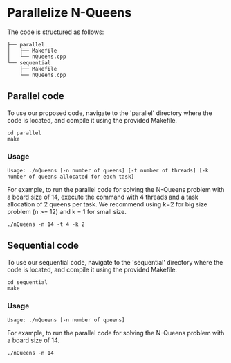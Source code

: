 # Parallelize N-Queens

The code is structured as follows:
```
├── parallel
│   ├── Makefile
│   └── nQueens.cpp
└── sequential
    ├── Makefile
    └── nQueens.cpp
```
## Parallel code
To use our proposed code, navigate to the 'parallel' directory where the code is located, and compile it using the provided Makefile.
```
cd parallel
make
```
### Usage
```
Usage: ./nQueens [-n number of queens] [-t number of threads] [-k number of queens allocated for each task]
```
For example, to run the parallel code for solving the N-Queens problem with a board size of 14, execute the command with 4 threads and a task allocation of 2 queens per task. We recommend using k=2 for big size problem (n >= 12) and k = 1 for small size.
```
./nQueens -n 14 -t 4 -k 2
```

## Sequential code
To use our sequential code, navigate to the 'sequential' directory where the code is located, and compile it using the provided Makefile.
```
cd sequential
make
```
### Usage
```
Usage: ./nQueens [-n number of queens]
```
For example, to run the parallel code for solving the N-Queens problem with a board size of 14.
```
./nQueens -n 14
```